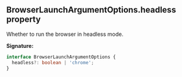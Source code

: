 ## BrowserLaunchArgumentOptions.headless property

Whether to run the browser in headless mode.

**Signature:**

```typescript
interface BrowserLaunchArgumentOptions {
  headless?: boolean | 'chrome';
}
```
